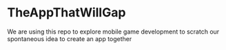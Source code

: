 # TheAppThatWillGap
We are using this repo to explore mobile game development to scratch our spontaneous idea to create an app together
